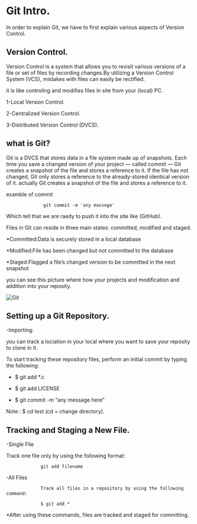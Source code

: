 # Git Intro.

In order to explain Git, we have to first explain various aspects of Version Control.

## Version Control.

Version Control is a system that allows you to revisit various versions of a file or set of files by recording changes.By utilizing a Version Control System (VCS), mistakes with files can easily be rectified.

it is like controling and modifies files in site from your (local) PC.

1-Local Version Control.

2-Centralized Version Control.

3-Distributed Version Control (DVCS).

## what is Git?

Git is a DVCS that stores data in a file system made up of snapshots. Each time you save a changed version of your project — called commit — Git creates a snapshot of the file and stores a reference to it. If the file has not changed, Git only stores a reference to the already-stored identical version of it. actually Git creates a snapshot of the file and stores a reference to it.

examble of commit 
                   

                  git commit -m 'any massege' 

Which tell that we are raedy to push it into the site like (GitHub).

Files in Git can reside in three main states: committed, modified and staged.

*Committed:Data is securely stored in a local database

*Modified:File has been changed but not committed to the database

*Staged:Flagged a file’s changed version to be committed in the next snapshot

you can see this picture where how your projects and modification and addition into your reposity.

![Git](https://blog.udemy.com/wp-content/uploads/2015/08/image066.png)

## Setting up a Git Repository.

-Importing:

you can track a lociation in your local where you want to save your reposity to clone in it.

To start tracking these repository files, perform an initial commit by typing the following:

* $ git add *.c

* $ git add LICENSE

* $ git commit -m “any message here”

Note : $ cd test (cd = change directory).

## Tracking and Staging a New File.

-Single File

Track one file only by using the following format:

                 git add filename
-All Files

                 Track all files in a repository by using the following command:

                 $ git add *


*After using these commands, files are tracked and staged for committing.





